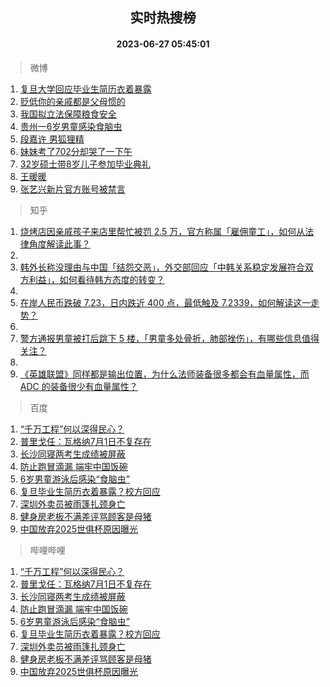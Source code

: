 <div align="center"><h2>实时热搜榜</h2><h4>2023-06-27 05:45:01</h4></div>

> 微博  

1. [复旦大学回应毕业生简历衣着暴露](https://s.weibo.com/weibo?q=%23%E5%A4%8D%E6%97%A6%E5%A4%A7%E5%AD%A6%E5%9B%9E%E5%BA%94%E6%AF%95%E4%B8%9A%E7%94%9F%E7%AE%80%E5%8E%86%E8%A1%A3%E7%9D%80%E6%9A%B4%E9%9C%B2%23&t=31&band_rank=1&Refer=top)<br />
2. [贬低你的亲戚都是父母惯的](https://s.weibo.com/weibo?q=%E8%B4%AC%E4%BD%8E%E4%BD%A0%E7%9A%84%E4%BA%B2%E6%88%9A%E9%83%BD%E6%98%AF%E7%88%B6%E6%AF%8D%E6%83%AF%E7%9A%84&t=31&band_rank=2&Refer=top)<br />
3. [我国拟立法保障粮食安全](https://s.weibo.com/weibo?q=%23%E6%88%91%E5%9B%BD%E6%8B%9F%E7%AB%8B%E6%B3%95%E4%BF%9D%E9%9A%9C%E7%B2%AE%E9%A3%9F%E5%AE%89%E5%85%A8%23&t=31&band_rank=3&Refer=top)<br />
4. [贵州一6岁男童感染食脑虫](https://s.weibo.com/weibo?q=%23%E8%B4%B5%E5%B7%9E%E4%B8%806%E5%B2%81%E7%94%B7%E7%AB%A5%E6%84%9F%E6%9F%93%E9%A3%9F%E8%84%91%E8%99%AB%23&t=31&band_rank=4&Refer=top)<br />
5. [段嘉许 男狐狸精](https://s.weibo.com/weibo?q=%E6%AE%B5%E5%98%89%E8%AE%B8%20%E7%94%B7%E7%8B%90%E7%8B%B8%E7%B2%BE&t=31&band_rank=5&Refer=top)<br />
6. [妹妹考了702分却哭了一下午](https://s.weibo.com/weibo?q=%23%E5%A6%B9%E5%A6%B9%E8%80%83%E4%BA%86702%E5%88%86%E5%8D%B4%E5%93%AD%E4%BA%86%E4%B8%80%E4%B8%8B%E5%8D%88%23&t=31&band_rank=6&Refer=top)<br />
7. [32岁硕士带8岁儿子参加毕业典礼](https://s.weibo.com/weibo?q=%2332%E5%B2%81%E7%A1%95%E5%A3%AB%E5%B8%A68%E5%B2%81%E5%84%BF%E5%AD%90%E5%8F%82%E5%8A%A0%E6%AF%95%E4%B8%9A%E5%85%B8%E7%A4%BC%23&t=31&band_rank=7&Refer=top)<br />
8. [王暖暖](https://s.weibo.com/weibo?q=%E7%8E%8B%E6%9A%96%E6%9A%96&t=31&band_rank=8&Refer=top)<br />
9. [张艺兴新片官方账号被禁言](https://s.weibo.com/weibo?q=%23%E5%BC%A0%E8%89%BA%E5%85%B4%E6%96%B0%E7%89%87%E5%AE%98%E6%96%B9%E8%B4%A6%E5%8F%B7%E8%A2%AB%E7%A6%81%E8%A8%80%23&t=31&band_rank=9&Refer=top)<br />

> 知乎  

1. [烧烤店因亲戚孩子来店里帮忙被罚 2.5 万，官方称属「雇佣童工」，如何从法律角度解读此事？](https://www.zhihu.com/question/608695467)<br />
2. []()<br />
3. [韩外长称没理由与中国「结怨交恶」，外交部回应「中韩关系稳定发展符合双方利益」，如何看待韩方态度的转变？](https://www.zhihu.com/question/608737881)<br />
4. []()<br />
5. [在岸人民币跌破 7.23，日内跌近 400 点，最低触及 7.2339，如何解读这一走势？](https://www.zhihu.com/question/608737327)<br />
6. []()<br />
7. [警方通报男童被打后跳下 5 楼，「男童多处骨折，肺部挫伤」，有哪些信息值得关注？](https://www.zhihu.com/question/608832311)<br />
8. []()<br />
9. [《英雄联盟》同样都是输出位置，为什么法师装备很多都会有血量属性，而 ADC 的装备很少有血量属性？](https://www.zhihu.com/question/607822823)<br />

> 百度  

1. [“千万工程”何以深得民心？](https://www.baidu.com/s?wd=%E2%80%9C%E5%8D%83%E4%B8%87%E5%B7%A5%E7%A8%8B%E2%80%9D%E4%BD%95%E4%BB%A5%E6%B7%B1%E5%BE%97%E6%B0%91%E5%BF%83%EF%BC%9F&sa=fyb_news&rsv_dl=fyb_news)<br />
2. [普里戈任：瓦格纳7月1日不复存在](https://www.baidu.com/s?wd=%E6%99%AE%E9%87%8C%E6%88%88%E4%BB%BB%EF%BC%9A%E7%93%A6%E6%A0%BC%E7%BA%B37%E6%9C%881%E6%97%A5%E4%B8%8D%E5%A4%8D%E5%AD%98%E5%9C%A8&sa=fyb_news&rsv_dl=fyb_news)<br />
3. [长沙同寝两考生成绩被屏蔽](https://www.baidu.com/s?wd=%E9%95%BF%E6%B2%99%E5%90%8C%E5%AF%9D%E4%B8%A4%E8%80%83%E7%94%9F%E6%88%90%E7%BB%A9%E8%A2%AB%E5%B1%8F%E8%94%BD&sa=fyb_news&rsv_dl=fyb_news)<br />
4. [防止跑冒滴漏 端牢中国饭碗](https://www.baidu.com/s?wd=%E9%98%B2%E6%AD%A2%E8%B7%91%E5%86%92%E6%BB%B4%E6%BC%8F+%E7%AB%AF%E7%89%A2%E4%B8%AD%E5%9B%BD%E9%A5%AD%E7%A2%97&sa=fyb_news&rsv_dl=fyb_news)<br />
5. [6岁男童游泳后感染“食脑虫”](https://www.baidu.com/s?wd=6%E5%B2%81%E7%94%B7%E7%AB%A5%E6%B8%B8%E6%B3%B3%E5%90%8E%E6%84%9F%E6%9F%93%E2%80%9C%E9%A3%9F%E8%84%91%E8%99%AB%E2%80%9D&sa=fyb_news&rsv_dl=fyb_news)<br />
6. [复旦毕业生简历衣着暴露？校方回应](https://www.baidu.com/s?wd=%E5%A4%8D%E6%97%A6%E6%AF%95%E4%B8%9A%E7%94%9F%E7%AE%80%E5%8E%86%E8%A1%A3%E7%9D%80%E6%9A%B4%E9%9C%B2%EF%BC%9F%E6%A0%A1%E6%96%B9%E5%9B%9E%E5%BA%94&sa=fyb_news&rsv_dl=fyb_news)<br />
7. [深圳外卖员被雨篷扎颈身亡](https://www.baidu.com/s?wd=%E6%B7%B1%E5%9C%B3%E5%A4%96%E5%8D%96%E5%91%98%E8%A2%AB%E9%9B%A8%E7%AF%B7%E6%89%8E%E9%A2%88%E8%BA%AB%E4%BA%A1&sa=fyb_news&rsv_dl=fyb_news)<br />
8. [健身房老板不满差评骂顾客是母猪](https://www.baidu.com/s?wd=%E5%81%A5%E8%BA%AB%E6%88%BF%E8%80%81%E6%9D%BF%E4%B8%8D%E6%BB%A1%E5%B7%AE%E8%AF%84%E9%AA%82%E9%A1%BE%E5%AE%A2%E6%98%AF%E6%AF%8D%E7%8C%AA&sa=fyb_news&rsv_dl=fyb_news)<br />
9. [中国放弃2025世俱杯原因曝光](https://www.baidu.com/s?wd=%E4%B8%AD%E5%9B%BD%E6%94%BE%E5%BC%832025%E4%B8%96%E4%BF%B1%E6%9D%AF%E5%8E%9F%E5%9B%A0%E6%9B%9D%E5%85%89&sa=fyb_news&rsv_dl=fyb_news)<br />

> 哔哩哔哩  

1. [“千万工程”何以深得民心？](https://www.baidu.com/s?wd=%E2%80%9C%E5%8D%83%E4%B8%87%E5%B7%A5%E7%A8%8B%E2%80%9D%E4%BD%95%E4%BB%A5%E6%B7%B1%E5%BE%97%E6%B0%91%E5%BF%83%EF%BC%9F&sa=fyb_news&rsv_dl=fyb_news)<br />
2. [普里戈任：瓦格纳7月1日不复存在](https://www.baidu.com/s?wd=%E6%99%AE%E9%87%8C%E6%88%88%E4%BB%BB%EF%BC%9A%E7%93%A6%E6%A0%BC%E7%BA%B37%E6%9C%881%E6%97%A5%E4%B8%8D%E5%A4%8D%E5%AD%98%E5%9C%A8&sa=fyb_news&rsv_dl=fyb_news)<br />
3. [长沙同寝两考生成绩被屏蔽](https://www.baidu.com/s?wd=%E9%95%BF%E6%B2%99%E5%90%8C%E5%AF%9D%E4%B8%A4%E8%80%83%E7%94%9F%E6%88%90%E7%BB%A9%E8%A2%AB%E5%B1%8F%E8%94%BD&sa=fyb_news&rsv_dl=fyb_news)<br />
4. [防止跑冒滴漏 端牢中国饭碗](https://www.baidu.com/s?wd=%E9%98%B2%E6%AD%A2%E8%B7%91%E5%86%92%E6%BB%B4%E6%BC%8F+%E7%AB%AF%E7%89%A2%E4%B8%AD%E5%9B%BD%E9%A5%AD%E7%A2%97&sa=fyb_news&rsv_dl=fyb_news)<br />
5. [6岁男童游泳后感染“食脑虫”](https://www.baidu.com/s?wd=6%E5%B2%81%E7%94%B7%E7%AB%A5%E6%B8%B8%E6%B3%B3%E5%90%8E%E6%84%9F%E6%9F%93%E2%80%9C%E9%A3%9F%E8%84%91%E8%99%AB%E2%80%9D&sa=fyb_news&rsv_dl=fyb_news)<br />
6. [复旦毕业生简历衣着暴露？校方回应](https://www.baidu.com/s?wd=%E5%A4%8D%E6%97%A6%E6%AF%95%E4%B8%9A%E7%94%9F%E7%AE%80%E5%8E%86%E8%A1%A3%E7%9D%80%E6%9A%B4%E9%9C%B2%EF%BC%9F%E6%A0%A1%E6%96%B9%E5%9B%9E%E5%BA%94&sa=fyb_news&rsv_dl=fyb_news)<br />
7. [深圳外卖员被雨篷扎颈身亡](https://www.baidu.com/s?wd=%E6%B7%B1%E5%9C%B3%E5%A4%96%E5%8D%96%E5%91%98%E8%A2%AB%E9%9B%A8%E7%AF%B7%E6%89%8E%E9%A2%88%E8%BA%AB%E4%BA%A1&sa=fyb_news&rsv_dl=fyb_news)<br />
8. [健身房老板不满差评骂顾客是母猪](https://www.baidu.com/s?wd=%E5%81%A5%E8%BA%AB%E6%88%BF%E8%80%81%E6%9D%BF%E4%B8%8D%E6%BB%A1%E5%B7%AE%E8%AF%84%E9%AA%82%E9%A1%BE%E5%AE%A2%E6%98%AF%E6%AF%8D%E7%8C%AA&sa=fyb_news&rsv_dl=fyb_news)<br />
9. [中国放弃2025世俱杯原因曝光](https://www.baidu.com/s?wd=%E4%B8%AD%E5%9B%BD%E6%94%BE%E5%BC%832025%E4%B8%96%E4%BF%B1%E6%9D%AF%E5%8E%9F%E5%9B%A0%E6%9B%9D%E5%85%89&sa=fyb_news&rsv_dl=fyb_news)<br />
